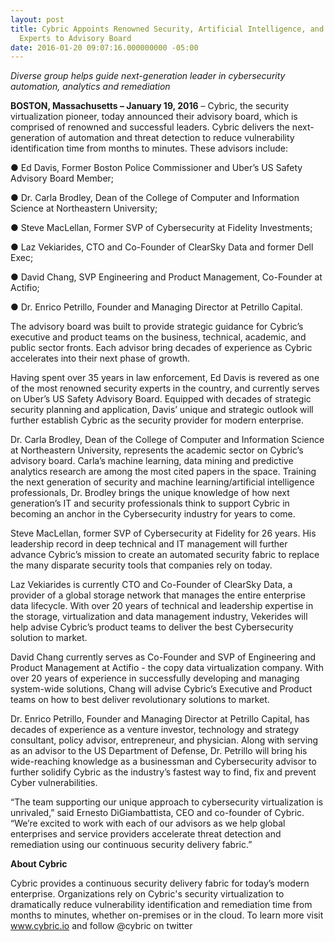 ```yaml
---
layout: post
title: Cybric Appoints Renowned Security, Artificial Intelligence, and Public Sector
  Experts to Advisory Board
date: 2016-01-20 09:07:16.000000000 -05:00
---
```

*Diverse group helps guide next-generation leader in cybersecurity automation, analytics and remediation*
 
**BOSTON, Massachusetts – January 19, 2016** –  Cybric, the security virtualization pioneer, today announced their advisory board, which is comprised of renowned and successful leaders. Cybric delivers the next-generation of automation and threat detection to reduce vulnerability identification time from months to minutes.  These advisors include:
 
●	Ed Davis, Former Boston Police Commissioner and Uber’s US Safety Advisory Board Member;

●	Dr. Carla Brodley, Dean of the College of Computer and Information Science at Northeastern University;

●	Steve MacLellan, Former SVP of Cybersecurity at Fidelity Investments;

●	Laz Vekiarides, CTO and Co-Founder of ClearSky Data and former Dell Exec;

●	David Chang, SVP Engineering and Product Management, Co-Founder at Actifio;

●	Dr. Enrico Petrillo, Founder and Managing Director at Petrillo Capital.    	
 
The advisory board was built to provide strategic guidance for Cybric’s executive and product teams on the business, technical, academic, and public sector fronts. Each advisor bring decades of experience as Cybric accelerates into their next phase of growth. 
 
Having spent over 35 years in law enforcement, Ed Davis is revered as one of the most renowned security experts in the country, and currently serves on Uber’s US Safety Advisory Board. Equipped with decades of strategic security planning and application, Davis’ unique and strategic outlook will further establish Cybric as the security provider for modern enterprise.

Dr. Carla Brodley, Dean of the College of Computer and Information Science at Northeastern University, represents the academic sector on Cybric’s advisory board. Carla’s machine learning, data mining and predictive analytics research are among the most cited papers in the space. Training the next generation of security and machine learning/artificial intelligence professionals, Dr. Brodley brings the unique knowledge of how next generation’s IT and security professionals think to support Cybric in becoming an anchor in the Cybersecurity industry for years to come.
 
Steve MacLellan, former SVP of Cybersecurity at Fidelity for 26 years.  His leadership record in deep technical and IT management will further advance Cybric’s mission to create an automated security fabric to replace the many disparate security tools that companies rely on today.
 
Laz Vekiarides is currently CTO and Co-Founder of ClearSky Data, a provider of a global storage network that manages the entire enterprise data lifecycle. With over 20 years of technical and leadership expertise in the storage, virtualization and data management industry, Vekerides will help advise Cybric’s product teams to deliver the best Cybersecurity solution to market.
  
David Chang currently serves as Co-Founder and SVP of Engineering and Product Management at Actifio - the copy data virtualization company. With over 20 years of experience in successfully developing and managing system-wide solutions, Chang will advise Cybric’s Executive and Product teams on how to best deliver revolutionary solutions to market.
 
Dr. Enrico Petrillo, Founder and Managing Director at Petrillo Capital, has decades of experience as a venture investor, technology and strategy consultant, policy advisor, entrepreneur, and physician. Along with serving as an advisor to the US Department of Defense, Dr. Petrillo will bring his wide-reaching knowledge as a businessman and Cybersecurity advisor to further solidify Cybric as the industry’s fastest way to find, fix and prevent Cyber vulnerabilities.
 
“The team supporting our unique approach to cybersecurity virtualization is unrivaled,” said Ernesto DiGiambattista, CEO and co-founder of Cybric. “We’re excited to work with each of our advisors as we help global enterprises and service providers accelerate threat detection and remediation using our continuous security delivery fabric.”
 
**About Cybric**

Cybric provides a continuous security delivery fabric for today’s modern enterprise. Organizations rely on Cybric's security virtualization to dramatically reduce vulnerability identification and remediation time from months to minutes, whether on-premises or in the cloud. To learn more visit www.cybric.io and follow @cybric on twitter
